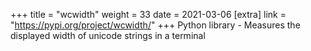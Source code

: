 +++
title = "wcwidth"
weight = 33
date = 2021-03-06
[extra]
link = "https://pypi.org/project/wcwidth/"
+++
Python library - Measures the displayed width of unicode strings in a terminal


